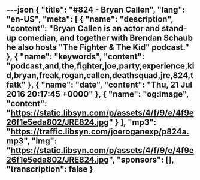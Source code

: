 ---json
{
  "title": "#824 - Bryan Callen",
  "lang": "en-US",
  "meta": [
    {
      "name": "description",
      "content": "Bryan Callen is an actor and stand-up comedian, and together with Brendan Schaub he also hosts \"The Fighter & The Kid\" podcast."
    },
    {
      "name": "keywords",
      "content": "podcast,and,the,fighter,joe,party,experience,kid,bryan,freak,rogan,callen,deathsquad,jre,824,tfatk"
    },
    {
      "name": "date",
      "content": "Thu, 21 Jul 2016 20:17:45 +0000"
    },
    {
      "name": "og:image",
      "content": "https://static.libsyn.com/p/assets/4/f/9/e/4f9e26f1e5eda802/JRE824.jpg"
    }
  ],
  "mp3": "https://traffic.libsyn.com/joeroganexp/p824a.mp3",
  "img": "https://static.libsyn.com/p/assets/4/f/9/e/4f9e26f1e5eda802/JRE824.jpg",
  "sponsors": [],
  "transcription": false
}
---
<episode-header />

<timemark seconds="0" />

<transcribe-call-to-action />

<episode-footer />
